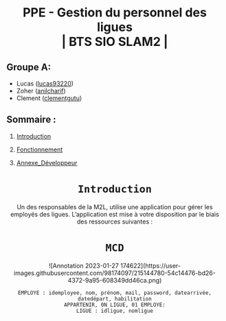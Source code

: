 <div align="center">

# PPE - Gestion du personnel des ligues <br> | BTS SIO SLAM2 |

</div>



## Groupe A:

-   Lucas ([lucas93220](https://github.com/lucas93220))
-   Zoher ([anilcharif](https://github.com/Anilcharif))
-   Clement ([clementgutu](https://github.com/clementgutu))

## Sommaire :

1. [Introduction](#Introduction)

2. [Fonctionnement](#Fonctionnement)

3. [Annexe_Développeur](#Annexe_Développeur)

<div align="center">

# `Introduction`
Un des responsables de la M2L, utilise une application pour gérer les employés des ligues. L’application est mise à votre disposition par le biais des ressources suivantes :



<div align="center">



# `MCD`

</div>
<div align="center">
   ![Annotation 2023-01-27 174622](https://user-images.githubusercontent.com/98174097/215144780-54c14476-bd26-4372-9a95-608349dd46ca.png)
    <br>
</div>


    EMPLOYE : idemployee, nom, prénom, mail, password, datearrivée, datedépart, habilitation
    APPARTENIR, 0N LIGUE, 01 EMPLOYE:
    LIGUE : idligue, nomligue

 
